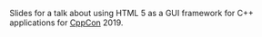 Slides for a talk about using HTML 5 as a GUI framework for C++ applications for [CppCon](https://cppcon.org/) 2019.
